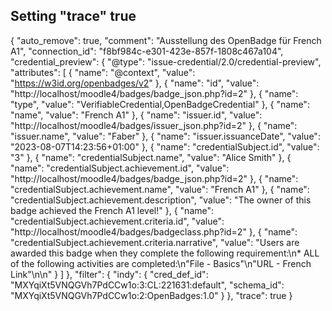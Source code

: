 ## Setting "trace" true

{
  "auto_remove": true,
  "comment": "Ausstellung des OpenBadge für French A1",
  "connection_id": "f8bf984c-e301-423e-857f-1808c467a104",
  "credential_preview": {
    "@type": "issue-credential/2.0/credential-preview",
    "attributes": [
      {
        "name": "@context",
        "value": "https://w3id.org/openbadges/v2"
      },
      {
        "name": "id",
        "value": "http://localhost/moodle4/badges/badge_json.php?id=2"
      },
      {
        "name": "type",
        "value": "VerifiableCredential,OpenBadgeCredential"
      },
      {
        "name": "name",
        "value": "French A1"
      },
      {
        "name": "issuer.id",
        "value": "http://localhost/moodle4/badges/issuer_json.php?id=2"
      },
      {
        "name": "issuer.name",
        "value": "Faber"
      },
      {
        "name": "issuer.issuanceDate",
        "value": "2023-08-07T14:23:56+01:00"
      },
      {
        "name": "credentialSubject.id",
        "value": "3"
      },
      {
        "name": "credentialSubject.name",
        "value": "Alice Smith"
      },
      {
        "name": "credentialSubject.achievement.id",
        "value": "http://localhost/moodle4/badges/badge_json.php?id=2"
      },
      {
        "name": "credentialSubject.achievement.name",
        "value": "French A1"
      },
      {
        "name": "credentialSubject.achievement.description",
        "value": "The owner of this badge achieved the French A1 level!"
      },
      {
        "name": "credentialSubject.achievement.criteria.id",
        "value": "http://localhost/moodle4/badges/badgeclass.php?id=2"
      },
      {
        "name": "credentialSubject.achievement.criteria.narrative",
        "value": "Users are awarded this badge when they complete the following requirement:\n* ALL of the following activities are completed:\n\"File - Basics\"\n\"URL - French Link\"\n\n"
      }
    ]
  },
  "filter": {
    "indy": {
      "cred_def_id": "MXYqiXt5VNQGVh7PdCCw1o:3:CL:221631:default",
      "schema_id": "MXYqiXt5VNQGVh7PdCCw1o:2:OpenBadges:1.0"
    }
  },
  "trace": true
}
